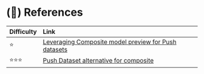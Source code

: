 # (**📙**) **References**

| Difficulty | Link                                                                                                                                                                  |
| :--------- | :-------------------------------------------------------------------------------------------------------------------------------------------------------------------- |
| ⭐         | [Leveraging Composite model preview for Push datasets](https://community.powerbi.com/t5/Service/Combine-data-comming-from-push-dataset-and-other-sources/m-p/1735045) |
| ⭐⭐⭐    | [Push Dataset alternative for composite](https://debbiesmspowerbiazureblog.home.blog/2020/03/11/power-bi-real-time-data-streaming-from-a-sql-database-push-data-set/) |